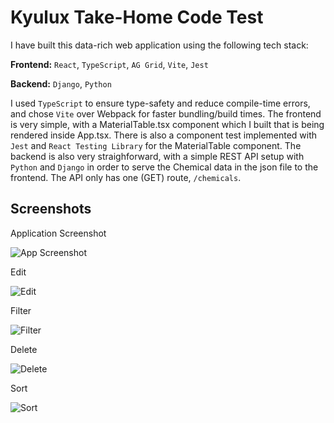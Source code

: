 # Kyulux Take-Home Code Test

I have built this data-rich web application using the following tech stack:

**Frontend:** `React`, `TypeScript`, `AG Grid`, `Vite`, `Jest`

**Backend:** `Django`, `Python`

I used `TypeScript` to ensure type-safety and reduce compile-time errors, and chose `Vite` over Webpack for faster bundling/build times. The frontend is very simple, with a MaterialTable.tsx component which I built that is being rendered inside App.tsx. There is also a component test implemented with `Jest` and `React Testing Library` for the MaterialTable component. The backend is also very straighforward, with a simple REST API setup with `Python` and `Django` in order to serve the Chemical data in the json file to the frontend. The API only has one (GET) route, `/chemicals`.



## Screenshots

Application Screenshot

![App Screenshot](https://github.com/mattokc35/KyuluxAgGridApplication/blob/main/screenshots/app.png)

Edit

![Edit](https://github.com/mattokc35/KyuluxAgGridApplication/blob/main/screenshots/edit.png)

Filter

![Filter](https://github.com/mattokc35/KyuluxAgGridApplication/blob/main/screenshots/filter.png)

Delete

![Delete](https://github.com/mattokc35/KyuluxAgGridApplication/blob/main/screenshots/delete.png)

Sort

![Sort](https://github.com/mattokc35/KyuluxAgGridApplication/blob/main/screenshots/sort.png)

